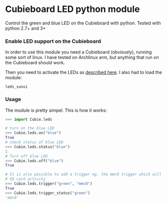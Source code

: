 # Cubieboard LED python module

Control the green and blue LED on the Cubieboard with python.
Tested with python 2.7+ and 3+

### Enable LED support on the Cubieboard

In order to use this module you need a Cubieboard (obviously), running some
sort of linux. I have tested on Archlinux arm, but anything that run on the
Cubieboard should work.

Then you need to activate the LEDs as [described here](http://linux-sunxi.org/Cubieboard/Programming/StatusLEDs). I also had to load the module:

    leds_sunxi

### Usage

The module is pretty simpel. This is how it works:

```python
>>> import Cubie.leds

# turn on the blue LED
>>> Cubie.leds.on("blue")
True
# check status of blue LED
>>> Cubie.leds.status("blue")
1
# Turn off blue LED
>>> Cubie.leds.off("blue")
True

# It is also possible to add a trigger eg. the mmc0 trigger which will blink on
# SD card activity
>>> Cubie.leds.trigger("green", "mmc0")
True
>>> Cubie.leds.trigger_status("green")
'mmc0'
```
